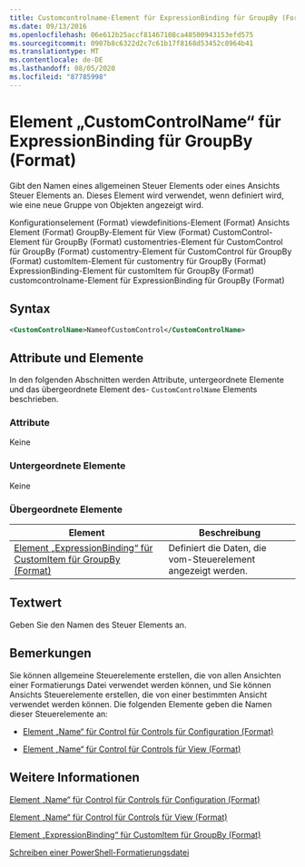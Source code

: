 ```yaml
---
title: Customcontrolname-Element für ExpressionBinding für GroupBy (Format) | Microsoft-Dokumentation
ms.date: 09/13/2016
ms.openlocfilehash: 06e612b25accf81467108ca48500943153efd575
ms.sourcegitcommit: 0907b8c6322d2c7c61b17f8168d53452c8964b41
ms.translationtype: MT
ms.contentlocale: de-DE
ms.lasthandoff: 08/05/2020
ms.locfileid: "87785998"
---
```

# <a name="customcontrolname-element-for-expressionbinding-for-groupby-format"></a>Element „CustomControlName“ für ExpressionBinding für GroupBy (Format)

Gibt den Namen eines allgemeinen Steuer Elements oder eines Ansichts Steuer Elements an. Dieses Element wird verwendet, wenn definiert wird, wie eine neue Gruppe von Objekten angezeigt wird.

Konfigurationselement (Format) viewdefinitions-Element (Format) Ansichts Element (Format) GroupBy-Element für View (Format) CustomControl-Element für GroupBy (Format) customentries-Element für CustomControl für GroupBy (Format) customentry-Element für CustomControl für GroupBy (Format) customItem-Element für customentry für GroupBy (Format) ExpressionBinding-Element für customItem für GroupBy (Format) customcontrolname-Element für ExpressionBinding für GroupBy (Format)

## <a name="syntax"></a>Syntax

```xml
<CustomControlName>NameofCustomControl</CustomControlName>
```

## <a name="attributes-and-elements"></a>Attribute und Elemente

In den folgenden Abschnitten werden Attribute, untergeordnete Elemente und das übergeordnete Element des- `CustomControlName` Elements beschrieben.

### <a name="attributes"></a>Attribute

Keine

### <a name="child-elements"></a>Untergeordnete Elemente

Keine

### <a name="parent-elements"></a>Übergeordnete Elemente

|Element|Beschreibung|
|-------------|-----------------|
|[Element „ExpressionBinding“ für CustomItem für GroupBy (Format)](./expressionbinding-element-for-customitem-for-groupby-format.md)|Definiert die Daten, die vom-Steuerelement angezeigt werden.|

## <a name="text-value"></a>Textwert

Geben Sie den Namen des Steuer Elements an.

## <a name="remarks"></a>Bemerkungen

Sie können allgemeine Steuerelemente erstellen, die von allen Ansichten einer Formatierungs Datei verwendet werden können, und Sie können Ansichts Steuerelemente erstellen, die von einer bestimmten Ansicht verwendet werden können. Die folgenden Elemente geben die Namen dieser Steuerelemente an:

- [Element „Name“ für Control für Controls für Configuration (Format)](./name-element-for-control-for-controls-for-configuration-format.md)

- [Element „Name“ für Control für Controls für View (Format)](./name-element-for-control-for-controls-for-view-format.md)

## <a name="see-also"></a>Weitere Informationen

[Element „Name“ für Control für Controls für Configuration (Format)](./name-element-for-control-for-controls-for-configuration-format.md)

[Element „Name“ für Control für Controls für View (Format)](./name-element-for-control-for-controls-for-view-format.md)

[Element „ExpressionBinding“ für CustomItem für GroupBy (Format)](./expressionbinding-element-for-customitem-for-groupby-format.md)

[Schreiben einer PowerShell-Formatierungsdatei](./writing-a-powershell-formatting-file.md)
